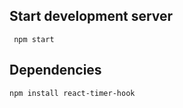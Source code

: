 
## Start development server
```
 npm start
```

## Dependencies
```
npm install react-timer-hook
```